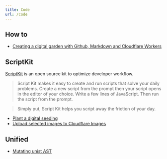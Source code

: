 ```yaml
---
title: Code
url: /code
---
```


## How to

- [Creating a digital garden with Github, Markdown and Cloudflare Workers](creating-a-digital-garden-with-github-markdown-and-cloudflare-workers.md)

## ScriptKit

[ScriptKit](https://www.scriptkit.com/) is an open source kit to optimize developer workflow.

> Script Kit makes it easy to create and run scripts that solve your daily problems. Create a new script from the prompt then your script opens in the editor of your choice. Write a few lines of JavaScript. Then run the script from the prompt.

> Simply put, Script Kit helps you script away the friction of your day.

- [Plant a digital seeding](/code/scriptkit-script-to-plant-a-digital-seedling.md)
- [Upload selected images to Cloudflare Images](/code/scriptkit-script-to-upload-images-to-cloudflare-images.md)

## Unified

- [Mutating unist AST](/code/mutating-unist-ast.md)
